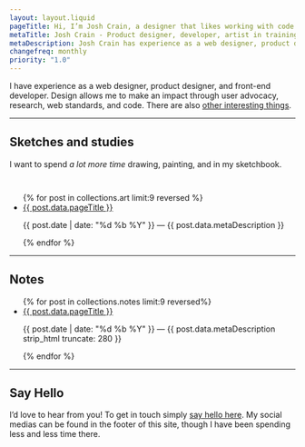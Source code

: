 ```yaml
---
layout: layout.liquid
pageTitle: Hi, I’m Josh Crain, a designer that likes working with code.
metaTitle: Josh Crain - Product designer, developer, artist in training
metaDescription: Josh Crain has experience as a web designer, product designer, and front-end developer. Design allows Josh to make an impact through user advocacy, research, web standards, and code.
changefreq: monthly
priority: "1.0"
---
```

<p class="text--larger">I have experience as a web designer, product designer, and front-end developer. Design allows me to make an impact through user advocacy, research, web standards, and code. There are also <a href="/about/">other interesting things</a>.</p>

<hr>
 
## Sketches and studies
I want to spend <em>a lot more time</em> drawing, painting, and in my sketchbook.

<ul class="flex--articles flex--articles--3" style="padding-top:2em;">
{% for post in collections.art limit:9 reversed %}
<li>    
    <!--<img class="lazy" data-src="{{post.data.metaImage}}" alt="Artwork {{ post.data.pageTitle }}">-->
    <a href="{{ post.url }}" class="text--larger">{{ post.data.pageTitle }}</a>
    <p><span class="text--secondary small-caps">{{ post.date | date: "%d %b %Y" }}</span> &mdash; {{ post.data.metaDescription }}</p>
</li>
{% endfor %} 
</ul>

<hr>

## Notes
<ul class="list--articles">
{% for post in collections.notes limit:9 reversed%}
<li>    
    <a href="{{ post.url }}" class="text--larger">{{ post.data.pageTitle }}</a>
    <p><span class="text--secondary small-caps">{{ post.date | date: "%d %b %Y" }}</span> &mdash; {{ post.data.metaDescription strip_html truncate: 280 }}</p>
</li>
{% endfor %} 
</ul>

<hr>

## Say Hello
I’d love to hear from you! To get in touch simply [say hello here](/say-hello/). My social medias can be found in the footer of this site, though I have been spending less and less time there. 